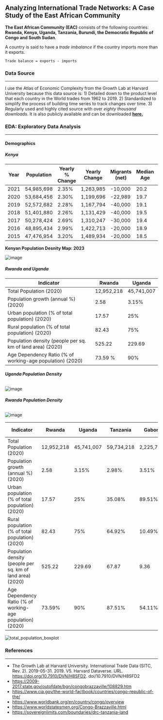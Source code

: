 ## Analyzing International Trade Networks: A Case Study of the East African Community

**The East African Community (EAC)** consists of the following countries: **Rwanda, Kenya, Uganda, Tanzania, Burundi, the Democratic Republic of Congo and South Sudan**.

A country is said to have a *trade imbalance* if the country imports more than it exports. 

```
Trade balance = exports - imports
```

### **Data Source**
---------------
I use the Atlas of Economic Complexity from the Growth Lab at Harvard University because this data source is: 1) Detailed down to the product level that each country in the World trades from 1962 to 2019. 2) Standardized to simplify the process of building time series to track changes over time. 3) Regularly used and highly cited source with over *eighty thousand downloads*. It is also publicly available and can be downloaded [**here.**](https://dataverse.harvard.edu/dataset.xhtml?persistentId=doi:10.7910/DVN/H8SFD2)

### **EDA: Exploratory Data Analysis**
--------------------------------

#### **Demographics**

##### **Kenya** 

| Year | Population    | Yearly % Change | Yearly Change | Migrants (net) | Median Age | Fertility Rate | Population Density |
|------|---------------|-----------------|---------------|---------------|------------|----------------|--------------------|
| 2021 | 54,985,698    | 2.35%           | 1,263,985     | -10,000       | 20.2       | 3.64           | 93.0               |
| 2020 | 53,684,456    | 2.30%           | 1,199,696     | -22,989       | 19.7       | 3.65           | 90.0               |
| 2019 | 52,572,682    | 2.28%           | 1,167,794     | -40,000       | 19.1       | 3.66           | 88.1               |
| 2018 | 51,401,880    | 2.26%           | 1,131,429     | -40,000       | 19.5       | 3.52           | 86.2               |
| 2017 | 50,278,424    | 2.69%           | 1,310,247     | -30,000       | 19.4       | 3.9            | 84.4               |
| 2016 | 48,895,434    | 2.99%           | 1,422,713     | -20,000       | 18.9       | 4.09           | 82.0               |
| 2015 | 47,476,954    | 3.20%           | 1,489,934     | -20,000       | 18.5       | 4.35           | 79.7               |

**Kenyan Population Desnity Map: 2023**

![image](https://github.com/LNshuti/eactrade/assets/13305262/5e30e135-ab02-4d73-b47d-e63d2283d37e)


##### **Rwanda and Uganda** 

| Indicator                                                  | Rwanda   | Uganda   |
|-------------------------------------------------------------|-----------------------|------------------------|
| Total Population (2020)                                     | 12,952,218            | 45,741,007             |
| Population growth (annual %) (2020)                         | 2.58                  | 3.15%                 |
| Urban population (% of total population) (2020)             | 17.57                 |25%                   |
| Rural population (% of total population) (2020)             | 82.43                 | 75%                  |
| Population density (people per sq. km of land area) (2020)  | 525.22                | 229.69                 |
| Age Dependency Ratio (% of working-age population) (2020)   | 73.59 %                 |  90%                |

######  **Uganda Population Density**

![image](https://github.com/LNshuti/eactrade/assets/13305262/7cf00c48-1dce-4157-9fef-10b6ded35e2a)

###### **Rwanda Population Density**

![image](https://github.com/LNshuti/eactrade/assets/13305262/7ad44a11-b32a-487c-9a6a-d48ccaf18c64)

Indicator | Rwanda | Uganda | Tanzania | Gabon | Congo Brazzaville | DRC
--- | --- | --- | --- | --- | --- | ---
Total Population (2020) | 12,952,218 | 45,741,007 | 59,734,218 | 2,225,734 | 5,518,092 | 89,561,403
Population growth (annual %) (2020) | 2.58 | 3.15% | 2.98% | 3.51% | 2.56% | 3.07%
Urban population (% of total population) (2020) | 17.57 | 25% | 35.08% | 89.51% | 66.83% | 45.05%
Rural population (% of total population) (2020) | 82.43 | 75% | 64.92% | 10.49% | 33.17% | 54.95%
Population density (people per sq. km of land area) (2020) | 525.22 | 229.69 | 67.87 | 9.36 | 16.19 | 40.07
Age Dependency Ratio (% of working-age population) (2020) | 73.59% | 90% | 87.51% | 54.11% | 77.08% | 92.51%

![total_population_boxplot](https://github.com/LNshuti/eactrade/assets/13305262/c6373d75-5064-4a89-b66e-912c6ec55c11)

### **References**
--------------
- The Growth Lab at Harvard University. International Trade Data (SITC, Rev. 2). 2019-05-31. 2019. V5. Harvard Dataverse. URL. https://doi.org/10.7910/DVN/H8SFD2. doi/10.7910/DVN/H8SFD2
- https://2009-2017.state.gov/outofdate/bgn/congobrazzaville/108829.htm
- https://www.cia.gov/the-world-factbook/countries/congo-republic-of-the/
- https://www.worldbank.org/en/country/congo/overview
- https://www.worldstatesmen.org/Congo-Brazzaville.html
- https://sovereignlimits.com/boundaries/drc-tanzania-land

